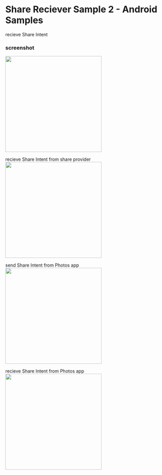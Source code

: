 Share Reciever Sample 2 - Android Samples
===============

recieve Share Intent <br/>

### screenshot <br/>
<image src="https://raw.githubusercontent.com/ohwada/Android_Samples/master/ShareRecieverSample2/screenshot/screenshot_share_reciever_main.png.png" width="300" /><br/>

recieve Share Intent from share provider <br/>
<image src="https://raw.githubusercontent.com/ohwada/Android_Samples/master/ShareRecieverSample2/screenshot/screenshot_share_reciever_from_share_provider.png" width="300" /><br/>

send Share Intent from Photos app <br/>
<image src="https://raw.githubusercontent.com/ohwada/Android_Samples/master/ShareRecieverSample2/screenshot/screenshot_photos_share_provider.png" width="300" /><br/>

recieve Share Intent from Photos app <br/>
<image src="https://raw.githubusercontent.com/ohwada/Android_Samples/master/ShareRecieverSample2/screenshot/screenshot_share_reciever_from_pohos.png" width="300" /><br/>
